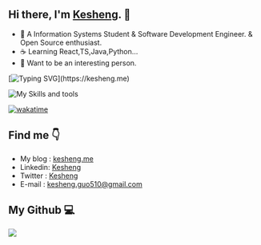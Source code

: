  ## Hi there, I'm [Kesheng](https://kesheng.me). 👋
  
  + 🚀 A Information Systems Student & Software Development Engineer. & Open Source enthusiast.
  + ☕ Learning React,TS,Java,Python…
  + 📡 Want to be an interesting person.

  [![Typing SVG](https://readme-typing-svg.herokuapp.com?font=ubuntu+Mono&pause=1000&center=true&width=435&lines=An+independent+developer+coding+with+love.)](https://kesheng.me)

![My Skills and tools](https://skillicons.dev/icons?i=vscode,java,python,js,ts,html,css,nextjs,react,tailwind,vercel,postgresql,fastapi,postman,git,github,stackoverflow,md)

[![wakatime](https://wakatime.com/badge/user/d24fde81-4227-43e1-a5a9-455a0a47d9de.svg)](https://wakatime.com/@d24fde81-4227-43e1-a5a9-455a0a47d9de)

  ## Find me 👇
  + My blog : [kesheng.me](https://kesheng.me)
  + Linkedin: [Kesheng](https://www.linkedin.com/in/kesheng-guo/)
  + Twitter : [Kesheng](https://x.com/ksguo510)
  + E-mail : [kesheng.guo510@gmail.com](mailto:kesheng.guo510@gmail.com)

  ## My Github 💻
 <a href="https://github.com/ksguo">
   <img align="left" src="https://github-readme-stats.vercel.app/api?username=ksguo&show_icons=true" />
 </a>
